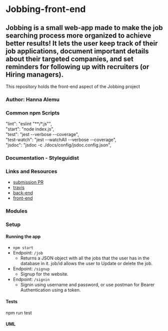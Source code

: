 # Jobbing-front-end

## Jobbing is a small web-app made to make the job searching process more organized to achieve better results! It lets the user keep track of their job applications, document important details about their targeted companies, and set reminders for following up with recruiters (or Hiring managers).


This repository holds the front-end aspect of the Jobbing project

### Author: Hanna Alemu

### Common npm Scripts
 "lint": "eslint \"**/*.js\"",  
   "start": "node index.js",  
   "test": "jest --verbose --coverage",  
   "test-watch": "jest --watchAll --verbose --coverage",  
   "jsdoc": "jsdoc -c ./docs/config/jsdoc.config.json",  

### Documentation - Styleguidist


### Links and Resources
* [submission PR](http://xyz.com)
* [travis](http://xyz.com)
* [back-end](https://jobbing-back-end.herokuapp.com/)
* [front-end](https://jobbing-front-end.herokuapp.com/) 


### Modules

### Setup


#### Running the app
* `npm start`
* Endpoint: `/job`
  * Returns a JSON object with all the jobs that the user has in the database in it. job/id allows the user to Update or delete the job.
* Endpoint: `/signup`
  * Signup for the website.
* Endpoint: `/signin`
    * Signin using username and password, or use postman for Bearer Authentication using a token.

  
#### Tests
npm run test

#### UML
